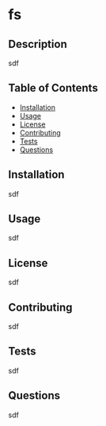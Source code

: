 # fs

  ## Description
  sdf

  ## Table of Contents 

  * [Installation](#installation)
  * [Usage](#usage)
  * [License](#license)
  * [Contributing](#contributing)
  * [Tests](#tests)
  * [Questions](#questions)
  
  ## Installation
  sdf
  ## Usage
  sdf
  ## License
  sdf
  ## Contributing
  sdf
  ## Tests
  sdf
  ## Questions
  sdf
